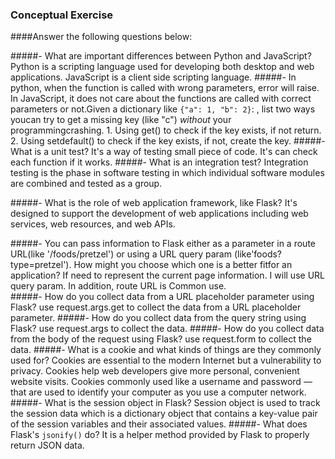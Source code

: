 ### Conceptual Exercise

####Answer the following questions below:

#####- What are important differences between Python and JavaScript?  
 Python is a scripting language used for developing both desktop and web applications. JavaScript is a client side scripting language.
#####- In python, when the function is called with wrong parameters, error will raise. In JavaScript, it does not care about the functions are called with correct parameters or not.Given a dictionary like ``{"a": 1, "b": 2}``: , list two ways youcan try to get a missing key (like "c") *without* your programmingcrashing.
	1. Using get() to check if the key exists, if not return.
	2. Using setdefault() to check if the key exists, if not, create the key.
#####- What is a unit test?
It's a way of testing small piece of code. It's can check each function if it works.
#####- What is an integration test?
Integration testing is the phase in software testing in which individual software modules are combined and tested as a group.

#####- What is the role of web application framework, like Flask?
It's designed to support the development of web applications including web services, web resources, and web APIs.

#####- You can pass information to Flask either as a parameter in a route URL(like '/foods/pretzel') or using a URL query param (like'foods?type=pretzel'). How might you choose which one is a better fitfor an application?
If need to represent the current page information. I will use URL query param. In addition, route URL is Common use.  
#####- How do you collect data from a URL placeholder parameter using Flask?
use request.args.get to collect the data from a URL placeholder parameter.
#####- How do you collect data from the query string using Flask?
use request.args to collect the data.
#####- How do you collect data from the body of the request using Flask?
use request.form to collect the data.
#####- What is a cookie and what kinds of things are they commonly used for?
Cookies are essential to the modern Internet but a vulnerability to privacy. Cookies help web developers give more personal, convenient website visits. Cookies commonly used like a username and password — that are used to identify your computer as you use a computer network.
#####- What is the session object in Flask?
Session object is used to track the session data which is a dictionary object that contains a key-value pair of the session variables and their associated values.
#####- What does Flask's `jsonify()` do?
It is a helper method provided by Flask to properly return JSON data.